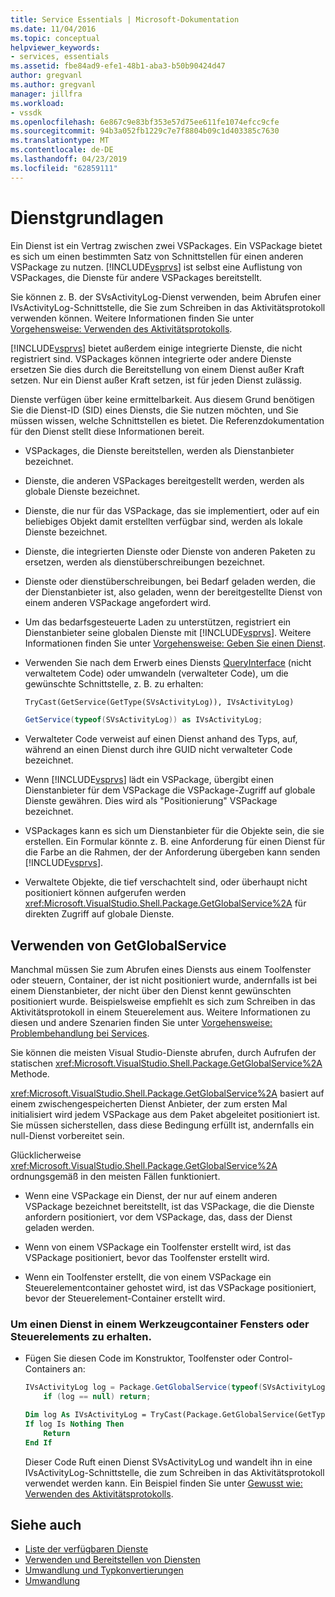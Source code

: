 ```yaml
---
title: Service Essentials | Microsoft-Dokumentation
ms.date: 11/04/2016
ms.topic: conceptual
helpviewer_keywords:
- services, essentials
ms.assetid: fbe84ad9-efe1-48b1-aba3-b50b90424d47
author: gregvanl
ms.author: gregvanl
manager: jillfra
ms.workload:
- vssdk
ms.openlocfilehash: 6e867c9e83bf353e57d75ee611fe1074efcc9cfe
ms.sourcegitcommit: 94b3a052fb1229c7e7f8804b09c1d403385c7630
ms.translationtype: MT
ms.contentlocale: de-DE
ms.lasthandoff: 04/23/2019
ms.locfileid: "62859111"
---
```

# <a name="service-essentials"></a>Dienstgrundlagen
Ein Dienst ist ein Vertrag zwischen zwei VSPackages. Ein VSPackage bietet es sich um einen bestimmten Satz von Schnittstellen für einen anderen VSPackage zu nutzen. [!INCLUDE[vsprvs](../../code-quality/includes/vsprvs_md.md)] ist selbst eine Auflistung von VSPackages, die Dienste für andere VSPackages bereitstellt.

 Sie können z. B. der SVsActivityLog-Dienst verwenden, beim Abrufen einer IVsActivityLog-Schnittstelle, die Sie zum Schreiben in das Aktivitätsprotokoll verwenden können. Weitere Informationen finden Sie unter [Vorgehensweise: Verwenden des Aktivitätsprotokolls](../../extensibility/how-to-use-the-activity-log.md).

 [!INCLUDE[vsprvs](../../code-quality/includes/vsprvs_md.md)] bietet außerdem einige integrierte Dienste, die nicht registriert sind. VSPackages können integrierte oder andere Dienste ersetzen Sie dies durch die Bereitstellung von einem Dienst außer Kraft setzen. Nur ein Dienst außer Kraft setzen, ist für jeden Dienst zulässig.

 Dienste verfügen über keine ermittelbarkeit. Aus diesem Grund benötigen Sie die Dienst-ID (SID) eines Diensts, die Sie nutzen möchten, und Sie müssen wissen, welche Schnittstellen es bietet. Die Referenzdokumentation für den Dienst stellt diese Informationen bereit.

- VSPackages, die Dienste bereitstellen, werden als Dienstanbieter bezeichnet.

- Dienste, die anderen VSPackages bereitgestellt werden, werden als globale Dienste bezeichnet.

- Dienste, die nur für das VSPackage, das sie implementiert, oder auf ein beliebiges Objekt damit erstellten verfügbar sind, werden als lokale Dienste bezeichnet.

- Dienste, die integrierten Dienste oder Dienste von anderen Paketen zu ersetzen, werden als dienstüberschreibungen bezeichnet.

- Dienste oder dienstüberschreibungen, bei Bedarf geladen werden, die der Dienstanbieter ist, also geladen, wenn der bereitgestellte Dienst von einem anderen VSPackage angefordert wird.

- Um das bedarfsgesteuerte Laden zu unterstützen, registriert ein Dienstanbieter seine globalen Dienste mit [!INCLUDE[vsprvs](../../code-quality/includes/vsprvs_md.md)]. Weitere Informationen finden Sie unter [Vorgehensweise: Geben Sie einen Dienst](../../extensibility/how-to-provide-a-service.md).

- Verwenden Sie nach dem Erwerb eines Diensts [QueryInterface](/cpp/atl/queryinterface) (nicht verwaltetem Code) oder umwandeln (verwalteter Code), um die gewünschte Schnittstelle, z. B. zu erhalten:

  ```vb
  TryCast(GetService(GetType(SVsActivityLog)), IVsActivityLog)
  ```

  ```csharp
  GetService(typeof(SVsActivityLog)) as IVsActivityLog;
  ```

- Verwalteter Code verweist auf einen Dienst anhand des Typs, auf, während an einen Dienst durch ihre GUID nicht verwalteter Code bezeichnet.

- Wenn [!INCLUDE[vsprvs](../../code-quality/includes/vsprvs_md.md)] lädt ein VSPackage, übergibt einen Dienstanbieter für dem VSPackage die VSPackage-Zugriff auf globale Dienste gewähren. Dies wird als "Positionierung" VSPackage bezeichnet.

- VSPackages kann es sich um Dienstanbieter für die Objekte sein, die sie erstellen. Ein Formular könnte z. B. eine Anforderung für einen Dienst für die Farbe an die Rahmen, der der Anforderung übergeben kann senden [!INCLUDE[vsprvs](../../code-quality/includes/vsprvs_md.md)].

- Verwaltete Objekte, die tief verschachtelt sind, oder überhaupt nicht positioniert können aufgerufen werden <xref:Microsoft.VisualStudio.Shell.Package.GetGlobalService%2A> für direkten Zugriff auf globale Dienste.

<a name="how-to-use-getglobalservice"></a>

## <a name="use-getglobalservice"></a>Verwenden von GetGlobalService

Manchmal müssen Sie zum Abrufen eines Diensts aus einem Toolfenster oder steuern, Container, der ist nicht positioniert wurde, andernfalls ist bei einem Dienstanbieter, der nicht über den Dienst kennt gewünschten positioniert wurde. Beispielsweise empfiehlt es sich zum Schreiben in das Aktivitätsprotokoll in einem Steuerelement aus. Weitere Informationen zu diesen und andere Szenarien finden Sie unter [Vorgehensweise: Problembehandlung bei Services](../../extensibility/how-to-troubleshoot-services.md).

Sie können die meisten Visual Studio-Dienste abrufen, durch Aufrufen der statischen <xref:Microsoft.VisualStudio.Shell.Package.GetGlobalService%2A> Methode.

<xref:Microsoft.VisualStudio.Shell.Package.GetGlobalService%2A> basiert auf einem zwischengespeicherten Dienst Anbieter, der zum ersten Mal initialisiert wird jedem VSPackage aus dem Paket abgeleitet positioniert ist. Sie müssen sicherstellen, dass diese Bedingung erfüllt ist, andernfalls ein null-Dienst vorbereitet sein.

Glücklicherweise <xref:Microsoft.VisualStudio.Shell.Package.GetGlobalService%2A> ordnungsgemäß in den meisten Fällen funktioniert.

- Wenn eine VSPackage ein Dienst, der nur auf einem anderen VSPackage bezeichnet bereitstellt, ist das VSPackage, die die Dienste anfordern positioniert, vor dem VSPackage, das, dass der Dienst geladen werden.

- Wenn von einem VSPackage ein Toolfenster erstellt wird, ist das VSPackage positioniert, bevor das Toolfenster erstellt wird.

- Wenn ein Toolfenster erstellt, die von einem VSPackage ein Steuerelementcontainer gehostet wird, ist das VSPackage positioniert, bevor der Steuerelement-Container erstellt wird.

### <a name="to-get-a-service-from-within-a-tool-window-or-control-container"></a>Um einen Dienst in einem Werkzeugcontainer Fensters oder Steuerelements zu erhalten.

- Fügen Sie diesen Code im Konstruktor, Toolfenster oder Control-Containers an:

    ```csharp
    IVsActivityLog log = Package.GetGlobalService(typeof(SVsActivityLog)) as IVsActivityLog;
        if (log == null) return;
    ```

    ```vb
    Dim log As IVsActivityLog = TryCast(Package.GetGlobalService(GetType(SVsActivityLog)), IVsActivityLog)
    If log Is Nothing Then
        Return
    End If
    ```

    Dieser Code Ruft einen Dienst SVsActivityLog und wandelt ihn in eine IVsActivityLog-Schnittstelle, die zum Schreiben in das Aktivitätsprotokoll verwendet werden kann. Ein Beispiel finden Sie unter [Gewusst wie: Verwenden des Aktivitätsprotokolls](../../extensibility/how-to-use-the-activity-log.md).

## <a name="see-also"></a>Siehe auch

- [Liste der verfügbaren Dienste](../../extensibility/internals/list-of-available-services.md)
- [Verwenden und Bereitstellen von Diensten](../../extensibility/using-and-providing-services.md)
- [Umwandlung und Typkonvertierungen](/dotnet/csharp/programming-guide/types/casting-and-type-conversions)
- [Umwandlung](/cpp/cpp/casting)